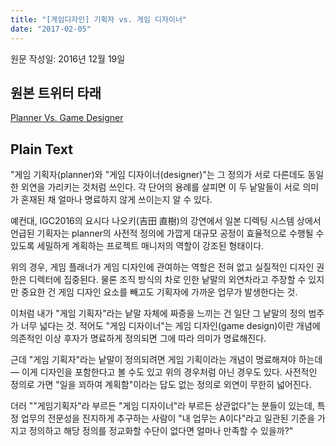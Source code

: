 ```yaml
---
title: "[게임디자인] 기획자 vs. 게임 디자이너"
date: "2017-02-05"
---
```


원문 작성일: 2016년 12월 19일

## 원본 트위터 타래

<a class="twitter-moment" href="https://twitter.com/i/moments/821555075965292544">Planner Vs. Game Designer</a> <script async src="//platform.twitter.com/widgets.js" charset="utf-8"></script>

## Plain Text

"게임 기획자(planner)와 "게임 디자이너(designer)"는 그 정의가 서로 다른데도 동일한 외연을 가리키는 것처럼 쓰인다. 각 단어의 용례를 살피면 이 두 낱말들이 서로 의미가 혼재된 채 얼마나 명료하지 않게 쓰이는지 알 수 있다.

예컨대, IGC2016의 요시다 나오키(吉田 直樹)의 강연에서 일본 디렉팅 시스템 상에서 언급된 기획자는 planner의 사전적 정의에 가깝게 대규모 공정이 효율적으로 수행될 수 있도록 세밀하게 계획하는 프로젝트 매니저의 역할이 강조된 형태이다.

위의 경우, 게임 플래너가 게임 디자인에 관여하는 역할은 전혀 없고 실질적인 디자인 권한은 디렉터에 집중된다. 물론 조직 방식의 차로 인한 낱말의 외연차라고 주장할 수 있지만 중요한 건 게임 디자인 요소를 빼고도 기획자에 가까운 업무가 발생한다는 것.

이처럼 내가 "게임 기획자"라는 낱말 자체에 짜증을 느끼는 건 일단 그 낱말의 정의 범주가 너무 넓다는 것. 적어도 "게임 디자이너"는 게임 디자인(game design)이란 개념에 의존적인 이상 후자가 명료하게 정의되면 그에 따라 의미가 명료해진다.

근데 "게임 기획자"라는 낱말이 정의되려면 게임 기획이라는 개념이 명료해져야 하는데— 이게 디자인을 포함한다고 볼 수도 있고 위의 경우처럼 아닌 경우도 있다. 사전적인 정의로 가면 "일을 꾀하여 계획함"이라는 답도 없는 정의로 외연이 무한히 넓어진다.

더러 ""게임기획자"라 부르든 "게임 디자이너"라 부르든 상관없다"는 분들이 있는데, 특정 업무의 전문성을 진지하게 추구하는 사람이 "내 업무는 A이다"라고 일관된 기준을 가지고 정의하고 해당 정의를 정교화할 수단이 없다면 얼마나 만족할 수 있을까?"
